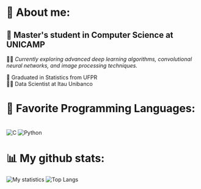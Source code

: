 # 🧑‍  About me:
## 📖 Master's student in Computer Science at UNICAMP  
🏋️‍♂️ *Currently exploring advanced deep learning algorithms, convolutional neural networks, and image processing techniques.*

📘 Graduated in Statistics from UFPR  
👨‍💻 Data Scientist at Itau Unibanco



# 🔧 Favorite Programming Languages:
<div style="display: inline_block"><br/>
    <img align="center" alt="C" src="https://img.shields.io/badge/C-00599C?style=for-the-badge&logo=c&logoColor=white" />
    <img align="center" alt="Python"src="https://img.shields.io/badge/Python-14354C?style=for-the-badge&logo=python&logoColor=white" />
</div>

# 📊 My github stats:

![My statistics](https://github-readme-stats.vercel.app/api?username=felipearaujolima&show_icons=true&theme=dark) ![Top Langs](https://github-readme-stats.vercel.app/api/top-langs/?username=felipearaujolima&layout=compact&show_icons=true&theme=dark)

<!--
**felipearaujolima/felipearaujolima** is a ✨ _special_ ✨ repository because its `README.md` (this file) appears on your GitHub profile.

Here are some ideas to get you started:

- 🔭 I’m currently working on ...
- 🌱 I’m currently learning ...
- 👯 I’m looking to collaborate on ...
- 🤔 I’m looking for help with ...
- 💬 Ask me about ...
- 📫 How to reach me: ...
- 😄 Pronouns: ...
- ⚡ Fun fact: ...
-->
